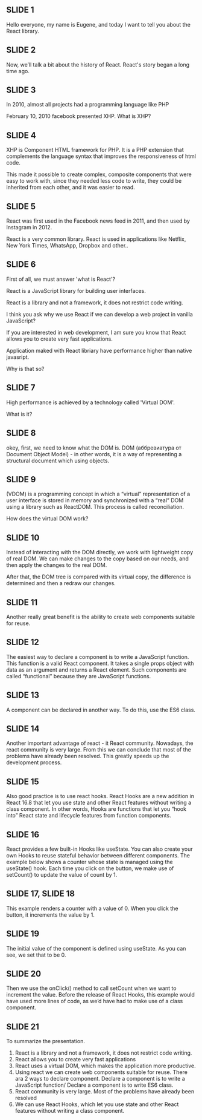 ## SLIDE 1

Hello everyone, my name is Eugene, and today I want to tell you about the React library.

## SLIDE 2

Now, we’ll talk a bit about the history of React.
React's story began a long time ago.

## SLIDE 3

In 2010, almost all projects had a programming language like PHP

February 10, 2010 facebook presented XHP. What is XHP?

## SLIDE 4

XHP is Component HTML framework for PHP.
It is a PHP extension that complements the language syntax that improves the responsiveness of html code.


This made it possible to create complex, composite components that were easy to work with,
 since they needed less code to write, they could be inherited from each other, and it was easier to read.

## SLIDE 5

React was first used in the Facebook news feed in 2011, and then used by Instagram in 2012.


React is a very common library. React is used in applications like Netflix, New York Times, WhatsApp, Dropbox and other..

## SLIDE 6

First of all, we must answer 'what is React'?

React is a JavaScript library for building user interfaces.

React is a library and not a framework, it does not restrict code writing.

I think you ask why we use React if we can develop a web project in vanilla JavaScript?

If you are interested in web development, I am sure you know that React allows you to create very fast applications.

Application maked with React libriary have performance higher than native javasript.

Why is that so?


## SLIDE 7

High performance is achieved by a technology called 'Virtual DOM'.

What is it?

## SLIDE 8

okey, first, we need to know what the DOM is.
DOM (аббревиатура от Document Object Model) - in other words,
 it is a way of representing a structural document which using objects.

## SLIDE 9 

(VDOM) is a programming concept in which a “virtual” representation of
 a user interface is stored in memory and synchronized with a “real” DOM using a library such as ReactDOM.
 This process is called reconciliation.
 
How does the virtual DOM work?

## SLIDE 10


Instead of interacting with the DOM directly, we work with lightweight copy of real DOM. 
We can make changes to the copy based on our needs, and then apply the changes to the real DOM.

After that, the DOM tree is compared with its virtual copy,
 the difference is determined and then a redraw our changes.


## SLIDE 11

Another really great benefit is the ability to create web components suitable for reuse.


## SLIDE 12

The easiest way to declare a component is to write a JavaScript function.
This function is a valid React component.
It takes a single props object with data as an argument and returns a React element.
Such components are called “functional” because they are JavaScript functions.


## SLIDE 13

A component can be declared in another way. To do this, use the ES6 class.


## SLIDE 14

Another important advantage of react - it React community.
Nowadays, the react community is very large.
From this we can conclude that most of the problems have already been resolved. 
 This greatly speeds up the development process.


## SLIDE 15

Also good practice is to use react hooks.
React Hooks are a new addition in React 16.8 that let you use state 
 and other React features without writing a class component. 
 In other words, Hooks are functions that let you “hook into” 
 React state and lifecycle features from function components. 


## SLIDE 16

React provides a few built-in Hooks like useState. 
You can also create your own Hooks to reuse stateful behavior between different components. 
The example below shows a counter whose state is managed using the useState() hook. 
Each time you click on the button, we make use of setCount() to update the value of count by 1.


## SLIDE 17, SLIDE 18

This example renders a counter with a value of 0. 
 When you click the button, it increments the value by 1.


## SLIDE 19

The initial value of the component is defined using useState.
As you can see, we set that to be 0. 


## SLIDE 20

 Then we use the onClick() method to call setCount when we want to increment the value.
Before the release of React Hooks, this example would have used more lines of code, 
 as we’d have had to make use of a class component.


## SLIDE 21

To summarize the presentation.
1) React is a library and not a framework, it does not restrict code writing.
2) React allows you to create very fast applications
3) React uses a virtual DOM, which makes the application more productive.
4) Using react we can create web components suitable for reuse.
There ara 2 ways to declare component. Declare a component is to write a JavaScript function/
Declare a component is to write ES6 class.
5) React community is very large. Most of the problems have already been resolved
6) We can use React Hooks, which let you use state 
 and other React features without writing a class component.
